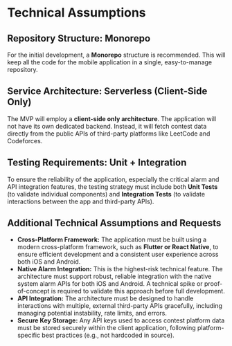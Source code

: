 # Technical Assumptions

## Repository Structure: Monorepo

For the initial development, a **Monorepo** structure is recommended. This will keep all the code for the mobile application in a single, easy-to-manage repository.

## Service Architecture: Serverless (Client-Side Only)

The MVP will employ a **client-side only architecture**. The application will not have its own dedicated backend. Instead, it will fetch contest data directly from the public APIs of third-party platforms like LeetCode and Codeforces.

## Testing Requirements: Unit + Integration

To ensure the reliability of the application, especially the critical alarm and API integration features, the testing strategy must include both **Unit Tests** (to validate individual components) and **Integration Tests** (to validate interactions between the app and third-party APIs).

## Additional Technical Assumptions and Requests

*   **Cross-Platform Framework:** The application must be built using a modern cross-platform framework, such as **Flutter or React Native**, to ensure efficient development and a consistent user experience across both iOS and Android.
*   **Native Alarm Integration:** This is the highest-risk technical feature. The architecture must support robust, reliable integration with the native system alarm APIs for both iOS and Android. A technical spike or proof-of-concept is required to validate this approach before full development.
*   **API Integration:** The architecture must be designed to handle interactions with multiple, external third-party APIs gracefully, including managing potential instability, rate limits, and errors.
*   **Secure Key Storage:** Any API keys used to access contest platform data must be stored securely within the client application, following platform-specific best practices (e.g., not hardcoded in source).
